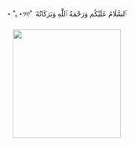 ###

<p align="center">⋆ ˚｡⋆୨୧˚ ݁ ٱلسَّلَامُ عَلَيْكُم وَرَحْمَةُ ٱللَّٰهِ وَبَرَكَاتُهُ‎</p>

###
<div align="center">
  <img height="220" src="https://github.com/sa1l1/sa1l1/assets/87875257/a16ae745-f118-40fb-baae-69e109eb2e16"  />
</div>

###
